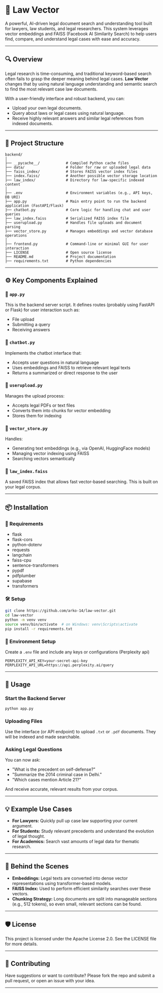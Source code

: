 # 🧠 Law Vector 

A powerful, AI-driven legal document search and understanding tool built for lawyers, law students, and legal researchers. This system leverages vector embeddings and FAISS (Facebook AI Similarity Search) to help users find, compare, and understand legal cases with ease and accuracy.

---

## 🔍 Overview

Legal research is time-consuming, and traditional keyword-based search often fails to grasp the deeper meaning behind legal cases. **Law Vector** changes that by using natural language understanding and semantic search to find the most relevant case law documents.

With a user-friendly interface and robust backend, you can:

* Upload your own legal documents.
* Query about laws or legal cases using natural language.
* Receive highly relevant answers and similar legal references from indexed documents.

---

## 📁 Project Structure

```
backend/
│
├── __pycache__/            # Compiled Python cache files
├── data/                   # Folder for raw or uploaded legal data
├── faiss_index/            # Stores FAISS vector index files
├── index.faiss/            # Another possible vector storage location
├── law_index/              # Directory for law-specific indexed content
│
├── .env                    # Environment variables (e.g., API keys, DB URI)
├── app.py                  # Main entry point to run the backend application (FastAPI/Flask)
├── chatbot.py              # Core logic for handling chat and user queries
├── law_index.faiss         # Serialized FAISS index file
├── userupload.py           # Handles file uploads and document parsing
├── vector_store.py         # Manages embeddings and vector database operations
│
├── frontend.py             # Command-line or minimal GUI for user interaction
├── LICENSE                 # Open source license
├── README.md               # Project documentation
├── requirements.txt        # Python dependencies
```

---

## ⚙️ Key Components Explained

### 🔹 `app.py`

This is the backend server script. It defines routes (probably using FastAPI or Flask) for user interaction such as:

* File upload
* Submitting a query
* Receiving answers

### 🔹 `chatbot.py`

Implements the chatbot interface that:

* Accepts user questions in natural language
* Uses embeddings and FAISS to retrieve relevant legal texts
* Returns a summarized or direct response to the user

### 🔹 `userupload.py`

Manages the upload process:

* Accepts legal PDFs or text files
* Converts them into chunks for vector embedding
* Stores them for indexing

### 🔹 `vector_store.py`

Handles:

* Generating text embeddings (e.g., via OpenAI, HuggingFace models)
* Managing vector indexing using FAISS
* Searching vectors semantically

### 🔹 `law_index.faiss`

A saved FAISS index that allows fast vector-based searching. This is built on your legal corpus.

---

## 📦 Installation

### 🔧 Requirements

* flask 
* flask-cors
* python-dotenv
* requests
* langchain
* faiss-cpu 
* sentence-transformers 
* pypdf 
* pdfplumber
* supabase
* transformers

### 🛠️ Setup

```bash
git clone https://github.com/arko-14/law-vector.git
cd law-vector
python -m venv venv
source venv/bin/activate  # on Windows: venv\Scripts\activate
pip install -r requirements.txt
```

### 🔐 Environment Setup

Create a `.env` file and include any keys or configurations (Perplexity api)

```
PERPLEXITY_API_KEY=your-secret-api-key
PERPLEXITY_API_URL=https://api.perplexity.ai/query

```

---

## 🚀 Usage

### Start the Backend Server

```bash
python app.py
```

### Uploading Files

Use the interface (or API endpoint) to upload `.txt` or `.pdf` documents. They will be indexed and made searchable.

### Asking Legal Questions

You can now ask:

* "What is the precedent on self-defense?"
* "Summarize the 2014 criminal case in Delhi."
* "Which cases mention Article 21?"

And receive accurate, relevant results from your corpus.

---

## 💡 Example Use Cases

* **For Lawyers:** Quickly pull up case law supporting your current argument.
* **For Students:** Study relevant precedents and understand the evolution of legal thought.
* **For Academics:** Search vast amounts of legal data for thematic research.

---

## 🧠 Behind the Scenes

* **Embeddings:** Legal texts are converted into dense vector representations using transformer-based models.
* **FAISS Index:** Used to perform efficient similarity searches over these vectors.
* **Chunking Strategy:** Long documents are split into manageable sections (e.g., 512 tokens), so even small, relevant sections can be found.

---

## 🛡 License

This project is licensed under the Apache License 2.0.
See the LICENSE file for more details.

---

## 🤝 Contributing

Have suggestions or want to contribute? Please fork the repo and submit a pull request, or open an issue with your idea.

---

